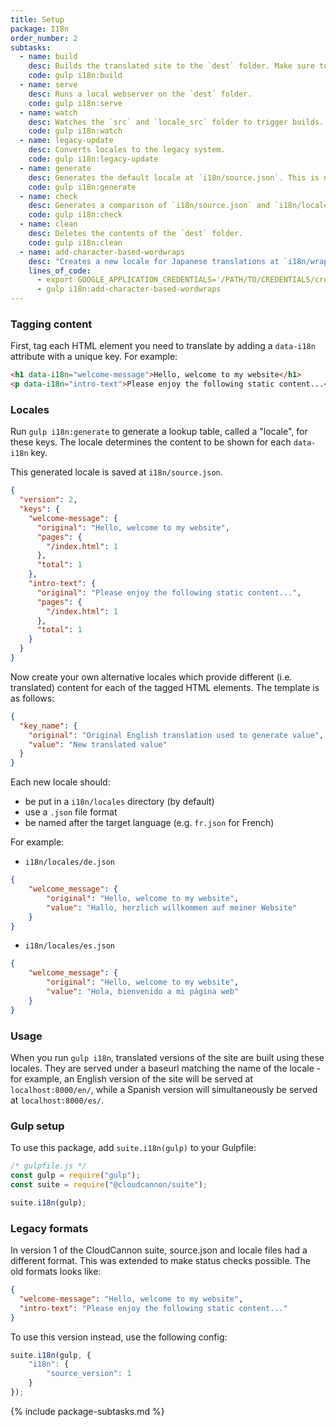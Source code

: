 ```yaml
---
title: Setup
package: I18n
order_number: 2
subtasks:
  - name: build
    desc: Builds the translated site to the `dest` folder. Make sure to run `gulp dev:build` first, so that you have a compiled site to use as the source for this.
    code: gulp i18n:build
  - name: serve
    desc: Runs a local webserver on the `dest` folder.
    code: gulp i18n:serve
  - name: watch
    desc: Watches the `src` and `locale_src` folder to trigger builds.
    code: gulp i18n:watch
  - name: legacy-update
    desc: Converts locales to the legacy system.
    code: gulp i18n:legacy-update
  - name: generate
    desc: Generates the default locale at `i18n/source.json`. This is not run as part of the `gulp i18n` command.
    code: gulp i18n:generate
  - name: check
    desc: Generates a comparison of `i18n/source.json` and `i18n/locales/*.json` at `i18n/checks.json`. This is not run as part of the `gulp i18n` command.
    code: gulp i18n:check
  - name: clean
    desc: Deletes the contents of the `dest` folder.
    code: gulp i18n:clean
  - name: add-character-based-wordwraps
    desc: "Creates a new locale for Japanese translations at `i18n/wrapped/`. This new locale has added span tags to wordwrap characters more appropriately. This requires a Google Cloud   Natural Language API key to be set:"
    lines_of_code:
      - export GOOGLE_APPLICATION_CREDENTIALS='/PATH/TO/CREDENTIALS/credentials.json'
      - gulp i18n:add-character-based-wordwraps
---
```

### Tagging content

First, tag each HTML element you need to translate by adding a `data-i18n` attribute with a unique key. For example:

```html
<h1 data-i18n="welcome-message">Hello, welcome to my website</h1>
<p data-i18n="intro-text">Please enjoy the following static content...</p>
```

### Locales

Run `gulp i18n:generate` to generate a lookup table, called a "locale", for these keys. The locale determines the content to be shown for each `data-i18n` key.

This generated locale is saved at `i18n/source.json`.

```json
{
  "version": 2,
  "keys": {
    "welcome-message": {
      "original": "Hello, welcome to my website",
      "pages": {
        "/index.html": 1
      },
      "total": 1
    },
    "intro-text": {
      "original": "Please enjoy the following static content...",
      "pages": {
        "/index.html": 1
      },
      "total": 1
    }
  }
}
```

Now create your own alternative locales which provide different (i.e. translated) content for each of the tagged HTML elements. The template is as follows:


```json
{
  "key_name": {
    "original": "Original English translation used to generate value",
    "value": "New translated value"
  }
}
```

Each new locale should: 

* be put in a `i18n/locales` directory (by default)
* use a `.json` file format
* be named after the target language (e.g. `fr.json` for French)

For example:
* `i18n/locales/de.json`
```json
{
    "welcome_message": {
        "original": "Hello, welcome to my website",
        "value": "Hallo, herzlich willkommen auf meiner Website"
    }
}
```
* `i18n/locales/es.json`
```json
{
    "welcome_message": {
        "original": "Hello, welcome to my website",
        "value": "Hola, bienvenido a mi página web"
    }
}
```

### Usage

When you run `gulp i18n`, translated versions of the site are built using these locales. They are served under a baseurl matching the name of the locale - for example, an English version of the site will be served at `localhost:8000/en/`, while a Spanish version will simultaneously be served at `localhost:8000/es/`.

### Gulp setup

To use this package, add `suite.i18n(gulp)` to your Gulpfile:

```js
/* gulpfile.js */
const gulp = require("gulp");
const suite = require("@cloudcannon/suite");

suite.i18n(gulp);
```

### Legacy formats

In version 1 of the CloudCannon suite, source.json and locale files had a different format. This was extended to make status checks possible. The old formats looks like:

```json
{
  "welcome-message": "Hello, welcome to my website",
  "intro-text": "Please enjoy the following static content..."
}
```

To use this version instead, use the following config:

```js
suite.i18n(gulp, {
    "i18n": {
        "source_version": 1
    }
});
```


{% include package-subtasks.md %}